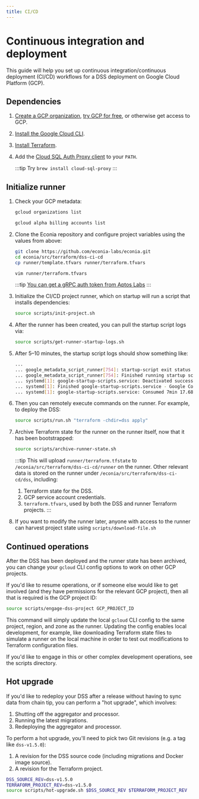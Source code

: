 ```yaml
---
title: CI/CD
---
```


# Continuous integration and deployment

This guide will help you set up continuous integration/continuous deployment (CI/CD) workflows for a DSS deployment on Google Cloud Platform (GCP).

## Dependencies

1. [Create a GCP organization](https://cloud.google.com/resource-manager/docs/creating-managing-organization), [try GCP for free](https://cloud.google.com/free), or otherwise get access to GCP.

1. [Install the Google Cloud CLI](https://cloud.google.com/sdk/docs/install-sdk).

1. [Install Terraform](https://developer.hashicorp.com/terraform/tutorials/gcp-get-started/install-cli).

1. Add the [Cloud SQL Auth Proxy client](https://cloud.google.com/sql/docs/postgres/connect-instance-auth-proxy#install-proxy) to your `PATH`.

   :::tip
   Try `brew install cloud-sql-proxy`
   :::

## Initialize runner

1. Check your GCP metadata:

   ```sh
   gcloud organizations list
   ```

   ```sh
   gcloud alpha billing accounts list
   ```

1. Clone the Econia repository and configure project variables using the values from above:

   ```sh
   git clone https://github.com/econia-labs/econia.git
   cd econia/src/terraform/dss-ci-cd
   cp runner/template.tfvars runner/terraform.tfvars
   ```

   ```sh
   vim runner/terraform.tfvars
   ```

   :::tip
   [You can get a gRPC auth token from Aptos Labs](https://aptos-api-gateway-prod.firebaseapp.com/)
   :::

1. Initialize the CI/CD project runner, which on startup will run a script that installs dependencies:

   ```sh
   source scripts/init-project.sh
   ```

1. After the runner has been created, you can pull the startup script logs via:

   ```sh
   source scripts/get-runner-startup-logs.sh
   ```

1. After 5–10 minutes, the startup script logs should show something like:

   ```sh
   ...
   ... google_metadata_script_runner[754]: startup-script exit status 0
   ... google_metadata_script_runner[754]: Finished running startup scripts.
   ... systemd[1]: google-startup-scripts.service: Deactivated successfully.
   ... systemd[1]: Finished google-startup-scripts.service - Google Compute Engine Startup Scripts.
   ... systemd[1]: google-startup-scripts.service: Consumed 7min 17.688s CPU time.
   ```

1. Then you can remotely execute commands on the runner.
   For example, to deploy the DSS:

   ```sh
   source scripts/run.sh "terraform -chdir=dss apply"
   ```

1. Archive Terraform state for the runner on the runner itself, now that it has been bootstrapped:

   ```sh
   source scripts/archive-runner-state.sh
   ```

   :::tip
   This will upload `runner/terraform.tfstate` to `/econia/src/terraform/dss-ci-cd/runner` on the runner.
   Other relevant data is stored on the runner under `/econia/src/terraform/dss-ci-cd/dss`, including:

   1. Terraform state for the DSS.
   1. GCP service account credentials.
   1. `terraform.tfvars`, used by both the DSS and runner Terraform projects.
      :::

1. If you want to modify the runner later, anyone with access to the runner can harvest project state using `scripts/download-file.sh`

## Continued operations

After the DSS has been deployed and the runner state has been archived, you can change your `gcloud` CLI config options to work on other GCP projects.

If you'd like to resume operations, or if someone else would like to get involved (and they have permissions for the relevant GCP project), then all that is required is the GCP project ID:

```sh
source scripts/engage-dss-project GCP_PROJECT_ID
```

This command will simply update the local `gcloud` CLI config to the same project, region, and zone as the runner.
Updating the config enables local development, for example, like downloading Terraform state files to simulate a runner on the local machine in order to test out modifications to Terraform configuration files.

If you'd like to engage in this or other complex development operations, see the scripts directory.

## Hot upgrade

If you'd like to redeploy your DSS after a release without having to sync data from chain tip, you can perform a "hot upgrade", which involves:

1. Shutting off the aggregator and processor.
1. Running the latest migrations.
1. Redeploying the aggregator and processor.

To perform a hot upgrade, you'll need to pick two Git revisions (e.g. a tag like `dss-v1.5.0`):

1. A revision for the DSS source code (including migrations and Docker image source).
1. A revision for the Terraform project.

```sh
DSS_SOURCE_REV=dss-v1.5.0
TERRAFORM_PROJECT_REV=dss-v1.5.0
source scripts/hot-upgrade.sh $DSS_SOURCE_REV $TERRAFORM_PROJECT_REV
```
